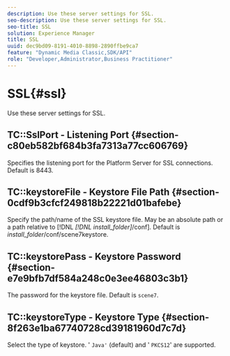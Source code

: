 ```yaml
---
description: Use these server settings for SSL.
seo-description: Use these server settings for SSL.
seo-title: SSL
solution: Experience Manager
title: SSL
uuid: dec9bd09-8191-4010-8898-2890ffbe9ca7
feature: "Dynamic Media Classic,SDK/API"
role: "Developer,Administrator,Business Practitioner"
---
```


# SSL{#ssl}

Use these server settings for SSL.

## TC::SslPort - Listening Port {#section-c80eb582bf684b3fa7313a77cc606769}

Specifies the listening port for the Platform Server for SSL connections. Default is 8443.

## TC::keystoreFile - Keystore File Path {#section-0cdf9b3cfcf249818b22221d01bafebe}

Specify the path/name of the SSL keystore file. May be an absolute path or a path relative to [!DNL *[!DNL install_folder]*/conf]. Default is *install_folder*/conf/scene7keystore.

## TC::keystorePass - Keystore Password {#section-e7e9bfb7df584a248c0e3ee46803c3b1}

The password for the keystore file. Default is `scene7`.

## TC::keystoreType - Keystore Type {#section-8f263e1ba67740728cd39181960d7c7d}

Select the type of keystore. ' `Java'` (default) and ' `PKCS12`' are supported. 

